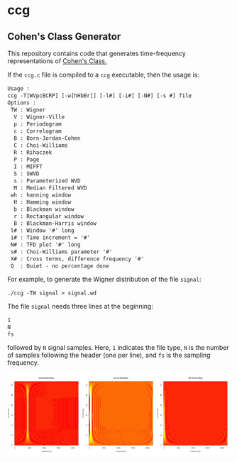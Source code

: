 # ccg
## Cohen's Class Generator

This repository contains code that generates time-frequency representations of [Cohen's Class.](https://en.wikipedia.org/wiki/Bilinear_time%E2%80%93frequency_distribution)

If the `ccg.c` file is compiled to a `ccg` executable, then the usage is:

```
Usage : 
ccg -T[WVpcBCRP] [-w[hHbBr]] [-l#] [-i#] [-N#] [-s #] file
Options :
 TW : Wigner
  V : Wigner-Ville
  p : Periodogram
  c : Correlogram
  B : Born-Jordan-Cohen
  C : Choi-Williams
  R : Rihaczek
  P : Page
  I : MIFFT
  S : SWVD
  s : Parameterized WVD
  M : Median Filtered WVD
 wh : hanning window
  H : Hamming window
  b : Blackman window
  r : Rectangular window
  B : Blackman-Harris window
 l# : Window '#' long
 i# : Time increment = '#' 
 N# : TFD plot '#' long
 s# : Choi-Williams parameter '#'
 X# : Cross terms, difference frequency '#'
 Q  : Quiet - no percentage done
```

For example, to generate the Wigner distribution of the file `signal`:

```
./ccg -TW signal > signal.wd
```

The file `signal` needs three lines at the beginning:
```
1
N
fs
```
followed by `N` signal samples.  Here, `1` indicates the file type, `N` is the number of samples following the header (one per line), and `fs` is the sampling frequency.

![Example output](./ccg/example_plot_three_wvds.png?raw=true "Example output")
